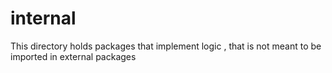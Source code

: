 # internal

This directory holds packages that implement logic , that is not meant to be imported in external packages 
